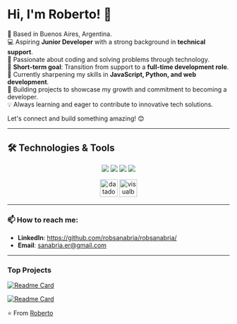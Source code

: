 # Hi, I'm Roberto! 👋

📍 Based in Buenos Aires, Argentina.  
💻 Aspiring **Junior Developer** with a strong background in **technical support**.  
🚀 Passionate about coding and solving problems through technology.  
🎯 **Short-term goal**: Transition from support to a **full-time development role**.  
🌱 Currently sharpening my skills in **JavaScript, Python, and web development**.  
🔧 Building projects to showcase my growth and commitment to becoming a developer.  
💡 Always learning and eager to contribute to innovative tech solutions.  

Let's connect and build something amazing! 😊  

---

## 🛠️ Technologies & Tools

<p align="center">
  <img src="https://skillicons.dev/icons?i=python,javascript,java,kotlin,c,php" />
 <img src="https://skillicons.dev/icons?i=anaconda,androidstudio,bash,eclipse,flask,github,notion,postman,ros,visualstudio,wordpress" />
  <img src="https://skillicons.dev/icons?i=html,css,bootstrap,azure,firebase,mongodb,mysql" />
  <img src="https://skillicons.dev/icons?i=figma,photoshop,linux,dotnet,slack" />
 
</p>
<p align="center">
  <img src="https://www.vectorlogo.zone/logos/datadoghq/datadoghq-icon.svg" alt="datadog" width="40" height="40" />
  <img src="https://upload.wikimedia.org/wikipedia/commons/4/40/VB.NET_Logo.svg" alt="visualbasic" width="40" height="40" />
</p>

---

### 📫 How to reach me:
- **LinkedIn**: https://github.com/robsanabria/robsanabria/  
- **Email**: sanabria.er@gmail.com

---

### Top Projects

[![Readme Card](https://github-readme-stats.vercel.app/api/pin/?username=robsanabria&repo=Slackbot)](https://github.com/robsanabria/Slackbot)

[![Readme Card](https://github-readme-stats.vercel.app/api/pin/?username=robsanabria&repo=Restaurant-Management-System-.Net)](https://github.com/robsanabria/Restaurant-Management-System-.Net)

⭐️ From [Roberto](https://github.com/robsanabria/robsanabria/)
